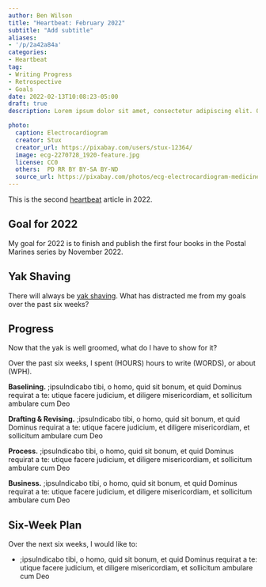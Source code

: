 ```yaml
---
author: Ben Wilson
title: "Heartbeat: February 2022"
subtitle: "Add subtitle"
aliases: 
- '/p/2a42a84a'
categories:
- Heartbeat
tag:
- Writing Progress
- Retrospective
- Goals
date: 2022-02-13T10:08:23-05:00
draft: true
description: Lorem ipsum dolor sit amet, consectetur adipiscing elit. Quisque sit amet venenatis dolor. Suspendisse eu justo elit. Cras lacinia turpis nulla, nec lobortis sem varius eu. Sed viverra turpis malesuada est aliquet, ac laoreet Leo convallis. Vivamus pretium aliquam finibus. Mauris dictum, eros eu malesuada imperdiet, nisl mauris scelerisque diam, nec fringilla nisl libero in nulla. Mauris eget massa lacinia sapien faucibus consequat.

photo:
  caption: Electrocardiogram
  creator: Stux
  creator_url: https://pixabay.com/users/stux-12364/
  image: ecg-2270728_1920-feature.jpg
  license: CC0
  others:  PD RR BY BY-SA BY-ND
  source_url: https://pixabay.com/photos/ecg-electrocardiogram-medicine-2270728/
---
```


This is the second [heartbeat](/categories/heartbeat/) article in 2022.

## Goal for 2022

My goal for 2022 is to finish and publish the first four books in the Postal Marines series by November 2022.

## Yak Shaving

There will always be [yak shaving](https://americanexpress.io/yak-shaving/). What has distracted me from my goals over the past six weeks?

## Progress

Now that the yak is well groomed, what do I have to show for it?

Over the past six weeks, I spent (HOURS) hours to write (WORDS), or about (WPH).

**Baselining.** ;ipsuIndicabo tibi, o homo, quid sit bonum, et quid Dominus requirat a te: utique facere judicium, et diligere misericordiam, et sollicitum ambulare cum Deo

**Drafting & Revising.** ;ipsuIndicabo tibi, o homo, quid sit bonum, et quid Dominus requirat a te: utique facere judicium, et diligere misericordiam, et sollicitum ambulare cum Deo

**Process.** ;ipsuIndicabo tibi, o homo, quid sit bonum, et quid Dominus requirat a te: utique facere judicium, et diligere misericordiam, et sollicitum ambulare cum Deo

**Business.** ;ipsuIndicabo tibi, o homo, quid sit bonum, et quid Dominus requirat a te: utique facere judicium, et diligere misericordiam, et sollicitum ambulare cum Deo

## Six-Week Plan

Over the next six weeks, I would like to:

* ;ipsuIndicabo tibi, o homo, quid sit bonum, et quid Dominus requirat a te: utique facere judicium, et diligere misericordiam, et sollicitum ambulare cum Deo